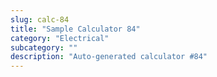 ```yaml
---
slug: calc-84
title: "Sample Calculator 84"
category: "Electrical"
subcategory: ""
description: "Auto-generated calculator #84"
---
```


